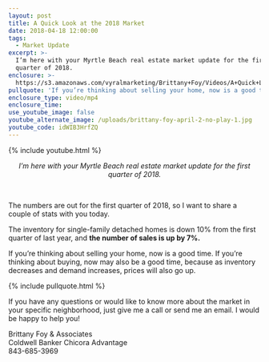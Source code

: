 ```yaml
---
layout: post
title: A Quick Look at the 2018 Market
date: 2018-04-18 12:00:00
tags:
  - Market Update
excerpt: >-
  I’m here with your Myrtle Beach real estate market update for the first
  quarter of 2018.
enclosure: >-
  https://s3.amazonaws.com/vyralmarketing/Brittany+Foy/Videos/A+Quick+Look+at+the+2018+Market.mp4
pullquote: 'If you’re thinking about selling your home, now is a good time.'
enclosure_type: video/mp4
enclosure_time:
use_youtube_image: false
youtube_alternate_image: /uploads/brittany-foy-april-2-no-play-1.jpg
youtube_code: idWIB3HrfZQ
---
```


{% include youtube.html %}

<center><em>I&rsquo;m here with your Myrtle Beach real estate market update for the first quarter of 2018.</em></center>

&nbsp;

The numbers are out for the first quarter of 2018, so I want to share a couple of stats with you today.

The inventory for single-family detached homes is down 10% from the first quarter of last year, and **the number of sales is up by 7%.**

If you’re thinking about selling your home, now is a good time. If you’re thinking about buying, now may also be a good time, because as inventory decreases and demand increases, prices will also go up.

{% include pullquote.html %}

If you have any questions or would like to know more about the market in your specific neighborhood, just give me a call or send me an email. I would be happy to help you!

Brittany Foy & Associates<br>Coldwell Banker Chicora Advantage<br>843-685-3969